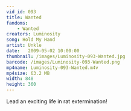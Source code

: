 ```yaml
---
vid_id: 093
title: Wanted
fandoms:
    - Wanted
creators: Luminosity
song: Hold My Hand
artist: Unkle
date:   2009-05-02 10:00:00
thumbnail: /images/Luminosity-093-Wanted.jpg
barcode: /images/Luminosity-093-Wanted.png
mp4name: Luminosity-093-Wanted.m4v
mp4size: 63.2 MB
width: 848
height: 360
---
```


Lead an exciting life in rat extermination!
